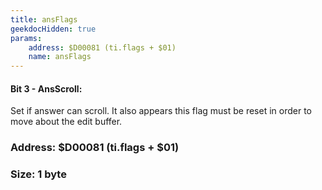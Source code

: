 ```yaml
---
title: ansFlags
geekdocHidden: true
params:
    address: $D00081 (ti.flags + $01)
    name: ansFlags
---
```


#### Bit 3 - AnsScroll:
Set if answer can scroll. It also appears this flag must be reset in order to move about the edit buffer.

### Address: $D00081 (ti.flags + $01)

### Size: 1 byte
